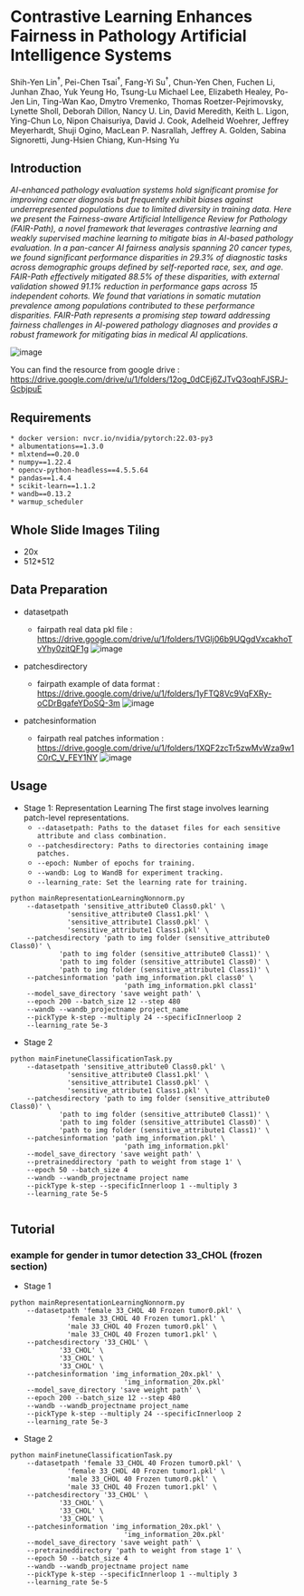 # Contrastive Learning Enhances Fairness in Pathology Artificial Intelligence Systems

Shih-Yen Lin<sup>†</sup>, Pei-Chen Tsai<sup>†</sup>, Fang-Yi Su<sup>†</sup>, Chun-Yen Chen, Fuchen Li, Junhan Zhao, Yuk Yeung Ho, Tsung-Lu Michael Lee, Elizabeth Healey, Po-Jen Lin, Ting-Wan Kao, Dmytro Vremenko, Thomas Roetzer-Pejrimovsky, Lynette Sholl, Deborah Dillon, Nancy U. Lin, David Meredith, Keith L. Ligon, Ying-Chun Lo, Nipon Chaisuriya, David J. Cook, Adelheid Woehrer, Jeffrey Meyerhardt, Shuji Ogino, MacLean P. Nasrallah, Jeffrey A. Golden, Sabina Signoretti, Jung-Hsien Chiang, Kun-Hsing Yu



## Introduction
*AI-enhanced pathology evaluation systems hold significant promise for improving cancer diagnosis but frequently exhibit biases against underrepresented populations due to limited diversity in training data. Here we present the Fairness-aware Artificial Intelligence Review for Pathology (FAIR-Path), a novel framework that leverages contrastive learning and weakly supervised machine learning to mitigate bias in AI-based pathology evaluation. In a pan-cancer AI fairness analysis spanning 20 cancer types, we found significant performance disparities in 29.3% of diagnostic tasks across demographic groups defined by self-reported race, sex, and age. FAIR-Path effectively mitigated 88.5% of these disparities, with external validation showed 91.1% reduction in performance gaps across 15 independent cohorts. We found that variations in somatic mutation prevalence among populations contributed to these performance disparities. FAIR-Path represents a promising step toward addressing fairness challenges in AI-powered pathology diagnoses and provides a robust framework for mitigating bias in medical AI applications.*

![image](https://i.ibb.co/gL70h1Tp/2025-10-07-201353.jpg)

You can find the resource from google drive : https://drive.google.com/drive/u/1/folders/12og_0dCEj6ZJTvQ3oqhFJSRJ-GcbjpuE

## Requirements
    * docker version: nvcr.io/nvidia/pytorch:22.03-py3
    * albumentations==1.3.0
    * mlxtend==0.20.0
    * numpy==1.22.4
    * opencv-python-headless==4.5.5.64
    * pandas==1.4.4
    * scikit-learn==1.1.2
    * wandb==0.13.2
    * warmup_scheduler

## Whole Slide Images Tiling
* 20x
* 512*512


## Data Preparation

* datasetpath
    * fairpath real data pkl file : https://drive.google.com/drive/u/1/folders/1VGlj06b9UQgdVxcakhoTvYhy0zitQF1g
![image](https://i.imgur.com/hMXp7HQ.png)

* patchesdirectory
    * fairpath example of data format : https://drive.google.com/drive/u/1/folders/1yFTQ8Vc9VqFXRy-oCDrBgafeYDoSQ-3m
![image](https://i.imgur.com/Qe9DGsU.png)

* patchesinformation
    * fairpath real patches information : https://drive.google.com/drive/u/1/folders/1XQF2zcTr5zwMvWza9w1C0rC_V_FEY1NY
![image](https://i.imgur.com/SW13jlE.png)






## Usage
* Stage 1: Representation Learning
The first stage involves learning patch-level representations.
    * `--datasetpath: Paths to the dataset files for each sensitive attribute and class combination.`
    * `--patchesdirectory: Paths to directories containing image patches.`
    * `--epoch: Number of epochs for training.`
    * `--wandb: Log to WandB for experiment tracking.`
    * `--learning_rate: Set the learning rate for training.`

    
```
python mainRepresentationLearningNonnorm.py 
    --datasetpath 'sensitive_attribute0 Class0.pkl' \
	          'sensitive_attribute0 Class1.pkl' \
	          'sensitive_attribute1 Class0.pkl' \
	          'sensitive_attribute1 Class1.pkl' \
    --patchesdirectory 'path to img folder (sensitive_attribute0 Class0)' \
			'path to img folder (sensitive_attribute0 Class1)' \
			'path to img folder (sensitive_attribute1 Class0)' \
			'path to img folder (sensitive_attribute1 Class1)' \
	--patchesinformation 'path img_information.pkl class0' \
                            'path img_information.pkl class1'
	--model_save_directory 'save weight path' \
	--epoch 200 --batch_size 12 --step 480 
    --wandb --wandb_projectname project_name 
    --pickType k-step --multiply 24 --specificInnerloop 2 
    --learning_rate 5e-3
```

    
* Stage 2
```
python mainFinetuneClassificationTask.py 
    --datasetpath 'sensitive_attribute0 Class0.pkl' \
	          'sensitive_attribute0 Class1.pkl' \
	          'sensitive_attribute1 Class0.pkl' \
	          'sensitive_attribute1 Class1.pkl' \
    --patchesdirectory 'path to img folder (sensitive_attribute0 Class0)' \
			'path to img folder (sensitive_attribute0 Class1)' \
			'path to img folder (sensitive_attribute1 Class0)' \
			'path to img folder (sensitive_attribute1 Class1)' \
	--patchesinformation 'path img_information.pkl' \
                            'path img_information.pkl'
	--model_save_directory 'save weight path' \
    --pretraineddirectory 'path to weight from stage 1' \
    --epoch 50 --batch_size 4 
    --wandb --wandb_projectname project name 
    --pickType k-step --specificInnerloop 1 --multiply 3 
    --learning_rate 5e-5
   
```  


## Tutorial
### example for gender in tumor detection 33_CHOL (frozen section)
* Stage 1
    
```
python mainRepresentationLearningNonnorm.py 
    --datasetpath 'female 33_CHOL 40 Frozen tumor0.pkl' \
	          'female 33_CHOL 40 Frozen tumor1.pkl' \
	          'male 33_CHOL 40 Frozen tumor0.pkl' \
	          'male 33_CHOL 40 Frozen tumor1.pkl' \
    --patchesdirectory '33_CHOL' \
			'33_CHOL' \
			'33_CHOL' \
			'33_CHOL' \
	--patchesinformation 'img_information_20x.pkl' \
                            'img_information_20x.pkl'
	--model_save_directory 'save weight path' \
	--epoch 200 --batch_size 12 --step 480 
    --wandb --wandb_projectname project_name 
    --pickType k-step --multiply 24 --specificInnerloop 2 
    --learning_rate 5e-3
```
* Stage 2
```
python mainFinetuneClassificationTask.py 
    --datasetpath 'female 33_CHOL 40 Frozen tumor0.pkl' \
	          'female 33_CHOL 40 Frozen tumor1.pkl' \
	          'male 33_CHOL 40 Frozen tumor0.pkl' \
	          'male 33_CHOL 40 Frozen tumor1.pkl' \
    --patchesdirectory '33_CHOL' \
			'33_CHOL' \
			'33_CHOL' \
			'33_CHOL' \
	--patchesinformation 'img_information_20x.pkl' \
                            'img_information_20x.pkl'
	--model_save_directory 'save weight path' \
    --pretraineddirectory 'path to weight from stage 1' \
    --epoch 50 --batch_size 4 
    --wandb --wandb_projectname project name 
    --pickType k-step --specificInnerloop 1 --multiply 3 
    --learning_rate 5e-5
   
``` 

